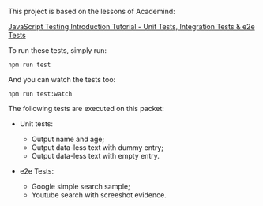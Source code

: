 This project is based on the lessons of Academind:

[JavaScript Testing Introduction Tutorial - Unit Tests, Integration Tests & e2e Tests](https://www.youtube.com/watch?v=r9HdJ8P6GQI)

To run these tests, simply run:

`npm run test`

And you can watch the tests too:

`npm run test:watch`

The following tests are executed on this packet:

- Unit tests:

  - Output name and age;
  - Output data-less text with dummy entry;
  - Output data-less text with empty entry.

- e2e Tests:

  - Google simple search sample;
  - Youtube search with screeshot evidence.
